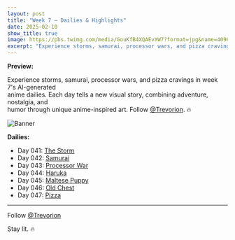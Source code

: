 ```yaml
---
layout: post
title: "Week 7 – Dailies & Highlights"
date: 2025-02-10
show_title: true
image: https://pbs.twimg.com/media/GouKfB4XQAEvXW7?format=jpg&name=4096x4096
excerpt: "Experience storms, samurai, processor wars, and pizza cravings in week 7's AI-generated anime dailies. Each day tells a new visual story, combining adventure, nostalgia, and humor through unique anime-inspired art."
---
```

  
**Preview:**  
  
Experience storms, samurai, processor wars, and pizza cravings in week 7's AI-generated  
anime dailies. Each day tells a new visual story, combining adventure, nostalgia, and  
humor through unique anime-inspired art. Follow [@Trevorion](https://x.com/Trevorion). 🔥
  
![Banner](https://pbs.twimg.com/media/GouKfB4XQAEvXW7?format=jpg&name=4096x4096)
  
**Dailies:**
- Day 041: [The Storm](https://x.com/Trevorion/status/1888786026979611002)
- Day 042: [Samurai](https://x.com/Trevorion/status/1889272416796377319)
- Day 043: [Processor War](https://x.com/Trevorion/status/1889519634170159271)
- Day 044: [Haruka](https://x.com/Trevorion/status/1889868504536588537)
- Day 045: [Maltese Puppy](https://x.com/Trevorion/status/1890257396347597033)
- Day 046: [Old Chest](https://x.com/Trevorion/status/1890609425188012259)
- Day 047: [Pizza](https://x.com/Trevorion/status/1890960757174538285)

---
Follow [@Trevorion](https://x.com/Trevorion)

Stay lit. 🔥
